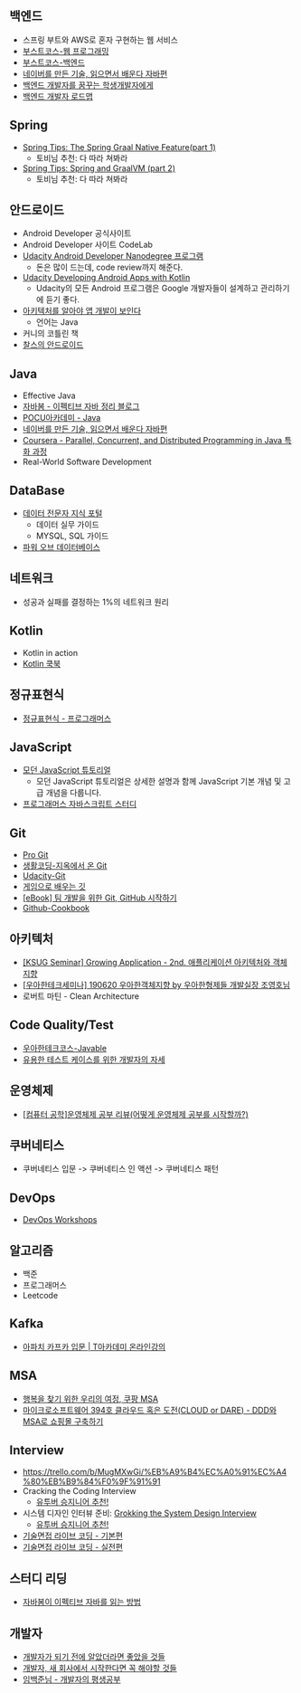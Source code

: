 ## 백엔드
- 스프링 부트와 AWS로 혼자 구현하는 웹 서비스
- [부스트코스-웹 프로그래밍](https://www.edwith.org/boostcourse-web)
- [부스트코스-백엔드](https://www.edwith.org/boostcourse-web-be)
- [네이버를 만든 기술, 읽으면서 배운다 자바편](http://www.yes24.com/Product/Goods/16813496)
- [백엔드 개발자를 꿈꾸는 학생개발자에게](https://d2.naver.com/news/3435170)
- [백엔드 개발자 로드맵](https://velog.io/@exploit017/2020-%EB%B0%B1%EC%97%94%EB%93%9C-%EA%B0%9C%EB%B0%9C%EC%9E%90-%EB%A1%9C%EB%93%9C%EB%A7%B5?fbclid=IwAR0ncLwd2i7sK5yw-byITi5S-ROxreJdXaV6EWJhHwMJ52pAQNvsbPhpB_c)

## Spring
- [Spring Tips: The Spring Graal Native Feature(part 1)](https://www.youtube.com/watch?v=u1XJTI1PVLw&feature=youtu.be)
  * 토비님 추천: 다 따라 쳐봐라
- [Spring Tips: Spring and GraalVM (part 2)](https://www.youtube.com/watch?v=aTNLtU5YYtg)
  * 토비님 추천: 다 따라 쳐봐라

## 안드로이드
- Android Developer 공식사이트
- Android Developer 사이트 CodeLab
- [Udacity Android Developer Nanodegree 프로그램](https://www.udacity.com/course/android-developer-nanodegree-by-google--nd801)
  * 돈은 많이 드는데, code review까지 해준다.
- [Udacity Developing Android Apps with Kotlin](https://www.udacity.com/course/developing-android-apps-with-kotlin--ud9012)
  * Udacity의 모든 Android 프로그램은 Google 개발자들이 설계하고 관리하기에 듣기 좋다.
- [아키텍처를 알아야 앱 개발이 보인다](https://ridibooks.com/books/3780000073)
  * 언어는 Java
- 커니의 코틀린 책
- [찰스의 안드로이드](https://www.charlezz.com/)

## Java
- Effective Java
- [자바봄 - 이펙티브 자바 정리 블로그](https://javabom.tistory.com/category/Reading%20Record/%EC%9D%B4%ED%8E%99%ED%8B%B0%EB%B8%8C%EC%9E%90%EB%B0%94)
- [POCU아카데미 - Java](https://pocu.academy/ko/Courses/COMP2500)
- [네이버를 만든 기술, 읽으면서 배운다 자바편](http://www.yes24.com/Product/Goods/16813496)
- [Coursera - Parallel, Concurrent, and Distributed Programming in Java 특화 과정](https://www.coursera.org/specializations/pcdp?=#courses)
- Real-World Software Development

## DataBase
- [데이터 전문자 지식 포털](http://www.dbguide.net/db.db?cmd=view&boardUid=186812&boardConfigUid=9&boardIdx=152&boardStep=1)
  * 데이터 실무 가이드
  * MYSQL, SQL 가이드
- [파워 오브 데이터베이스](https://book.naver.com/bookdb/book_detail.nhn?bid=14573316)  

## 네트워크
- 성공과 실패를 결정하는 1%의 네트워크 원리

## Kotlin
- Kotlin in action
- [Kotlin 쿡북](http://www.yes24.com/Product/Goods/90452827)

## 정규표현식
- [정규표현식 - 프로그래머스](https://programmers.co.kr/learn/courses/11)

## JavaScript
- [모던 JavaScript 튜토리얼](https://ko.javascript.info/)
  * 모던 JavaScript 튜토리얼은 상세한 설명과 함께 JavaScript 기본 개념 및 고급 개념을 다룹니다.
- [프로그래머스 자바스크립트 스터디](https://programmers.co.kr/learn/courses/10404)


## Git
- [Pro Git](https://git-scm.com/book/ko/v2)
- [생활코딩-지옥에서 온 Git](https://opentutorials.org/course/2708)
- [Udacity-Git](https://www.udacity.com/course/version-control-with-git--ud123)
- [게임으로 배우는 깃](https://learngitbranching.js.org/?locale=ko)
- [[eBook] 팀 개발을 위한 Git, GitHub 시작하기](https://www.aladin.co.kr/m/mproduct.aspx?itemid=227707551)
- [Github-Cookbook](https://github.com/soogoon/Github-Cookbook/blob/master/Git-Github-Collaborating.md)

## 아키텍처
- [[KSUG Seminar] Growing Application - 2nd. 애플리케이션 아키텍처와 객체지향](https://www.youtube.com/watch?v=26S4VFUWlJM)
- [[우아한테크세미나] 190620 우아한객체지향 by 우아한형제들 개발실장 조영호님](https://www.youtube.com/watch?v=dJ5C4qRqAgA)
- 로버트 마틴 - Clean Architecture

## Code Quality/Test
- [우아한테크코스-Javable](https://woowacourse.github.io/javable/)
- [유용한 테스트 케이스를 위한 개발자의 자세](https://blog.shiren.dev/2020-06-15-%EC%9C%A0%EC%9A%A9%ED%95%9C%ED%85%8C%EC%8A%A4%ED%8A%B8%EC%BC%80%EC%9D%B4%EC%8A%A4%EB%A5%BC%EC%9C%84%ED%95%9C%EA%B0%9C%EB%B0%9C%EC%9E%90%EC%9D%98%EC%9E%90%EC%84%B8/)

## 운영체제 
- [[컴퓨터 공학]운영체제 공부 리뷰(어떻게 운영체제 공부를 시작할까?)](https://covenant.tistory.com/100)


## 쿠버네티스
- 쿠버네티스 입문 -> 쿠버네티스 인 액션 -> 쿠버네티스 패턴

## DevOps
- [DevOps Workshops](https://devops-art-factory.gitbook.io/devops-workshop/1.before-workshop/workshop)

## 알고리즘
- 백준
- 프로그래머스
- Leetcode

## Kafka
- [아파치 카프카 입문 | T아카데미 온라인강의](https://tacademy.skplanet.com/live/player/onlineLectureDetail.action?seq=183#sec1)

## MSA
- [행복을 찾기 위한 우리의 여정, 쿠팡 MSA](https://medium.com/coupang-tech/%ED%96%89%EB%B3%B5%EC%9D%84-%EC%B0%BE%EA%B8%B0-%EC%9C%84%ED%95%9C-%EC%9A%B0%EB%A6%AC%EC%9D%98-%EC%97%AC%EC%A0%95-94678fe9eb61)
- [마이크로소프트웨어 394호 클라우드 혹은 도전(CLOUD or DARE) - DDD와 MSA로 쇼핑몰 구축하기](https://www.imaso.co.kr/archives/3939)

## Interview
- https://trello.com/b/MugMXwGi/%EB%A9%B4%EC%A0%91%EC%A4%80%EB%B9%84%F0%9F%91%91
- Cracking the Coding Interview
  * [유투버 승지니어 추천!](https://www.youtube.com/watch?v=JG5rRw23dLI)
- 시스템 디자인 인터뷰 준비: [Grokking the System Design Interview](https://www.educative.io/courses/grokking-the-system-design-interview)
  * [유투버 승지니어 추천!](https://www.youtube.com/watch?v=JG5rRw23dLI)
- [기술면접 라이브 코딩 - 기본편](https://www.youtube.com/playlist?list=PL2mzT_U4XxDm7p6g1o3KeQMsyRLfzSaVW)
- [기술면접 라이브 코딩 - 실전편](https://www.youtube.com/playlist?list=PL2mzT_U4XxDl8PP-jMk4rt6BPzBtS__pQ)

## 스터디 리딩
- [자바봄이 이펙티브 자바를 읽는 방법](https://javabom.tistory.com/70?category=835782)

## 개발자
- [개발자가 되기 전에 알았더라면 좋았을 것들](https://www.youtube.com/watch?v=3mlqkxs9LOg)
- [개발자, 새 회사에서 시작한다면 꼭 해야할 것들](https://www.youtube.com/watch?v=CDG6AhmGj9w)
- [임백준님 - 개발자의 평생공부](https://n.news.naver.com/mnews/article/092/0002118475?sid=105)


